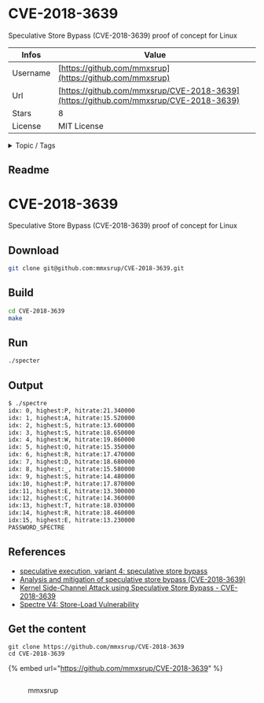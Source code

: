 # CVE-2018-3639

Speculative Store Bypass (CVE-2018-3639) proof of concept for Linux

| Infos    | Value                                                              |
| -------- | -------------------------------------------------------------------|
| Username | [https://github.com/mmxsrup](https://github.com/mmxsrup) |
| Url      | [https://github.com/mmxsrup/CVE-2018-3639](https://github.com/mmxsrup/CVE-2018-3639)                                               |
| Stars    | 8                                                          |
| License  | MIT License                                                        |

<details>

<summary>Topic / Tags</summary>

* cve-2018-3639* spectre* spectreexploit-poc

</details>

## Readme

# CVE-2018-3639
Speculative Store Bypass (CVE-2018-3639) proof of concept for Linux

## Download
```sh
git clone git@github.com:mmxsrup/CVE-2018-3639.git
```

## Build
```sh
cd CVE-2018-3639
make
```

## Run
```sh
./specter
```

## Output
```txt
$ ./spectre 
idx: 0, highest:P, hitrate:21.340000
idx: 1, highest:A, hitrate:15.520000
idx: 2, highest:S, hitrate:13.600000
idx: 3, highest:S, hitrate:18.650000
idx: 4, highest:W, hitrate:19.860000
idx: 5, highest:O, hitrate:15.350000
idx: 6, highest:R, hitrate:17.470000
idx: 7, highest:D, hitrate:18.680000
idx: 8, highest:_, hitrate:15.580000
idx: 9, highest:S, hitrate:14.480000
idx:10, highest:P, hitrate:17.870000
idx:11, highest:E, hitrate:13.300000
idx:12, highest:C, hitrate:14.360000
idx:13, highest:T, hitrate:18.030000
idx:14, highest:R, hitrate:18.460000
idx:15, highest:E, hitrate:13.230000
PASSWORD_SPECTRE
```

## References
- [speculative execution, variant 4: speculative store bypass](https://bugs.chromium.org/p/project-zero/issues/detail?id=1528)  
- [Analysis and mitigation of speculative store bypass (CVE-2018-3639)](https://blogs.technet.microsoft.com/srd/2018/05/21/analysis-and-mitigation-of-speculative-store-bypass-cve-2018-3639/)  
- [Kernel Side-Channel Attack using Speculative Store Bypass - CVE-2018-3639](https://access.redhat.com/security/vulnerabilities/ssbd)  
- [Spectre V4: Store-Load Vulnerability](https://www.cyberus-technology.de/posts/2018-05-22-intel-store-load-spectre-vulnerability.html)  



## Get the content

```
git clone https://github.com/mmxsrup/CVE-2018-3639
cd CVE-2018-3639
```

{% embed url="https://github.com/mmxsrup/CVE-2018-3639" %}

<figure><img src="https://avatars.githubusercontent.com/u/19609323?v=4" alt=""><figcaption><p>mmxsrup</p></figcaption></figure>
